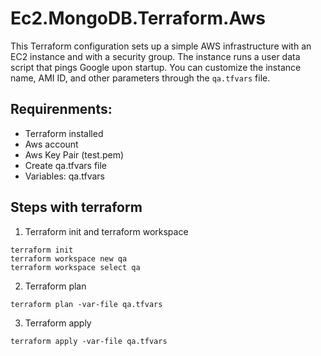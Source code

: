 # Ec2.MongoDB.Terraform.Aws
This Terraform configuration sets up a simple AWS infrastructure with an EC2 instance and with a security group. The instance runs a user data script that pings Google upon startup. You can customize the instance name, AMI ID, and other parameters through the `qa.tfvars` file.

## Requirenments:
- Terraform installed
- Aws account
- Aws Key Pair (test.pem)
- Create qa.tfvars file
- Variables: qa.tfvars

## Steps with terraform
1. Terraform init and terraform workspace
```
terraform init
terraform workspace new qa
terraform workspace select qa
```

2. Terraform plan
```
terraform plan -var-file qa.tfvars
```
3. Terraform apply
```
terraform apply -var-file qa.tfvars
```
